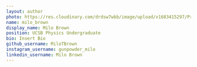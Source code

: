 ```yaml
---
layout: author
photo: https://res.cloudinary.com/drdsw7wbb/image/upload/v1683415297/Profile_Pic_nklqlg.png
name: milo_brown
display_name: Milo Brown
position: UCSB Physics Undergraduate
bio: Insert Bio
github_username: MiloTBrown
instagram_username: gunpowder_milo
linkedin_username: Milo Brown
---
```


